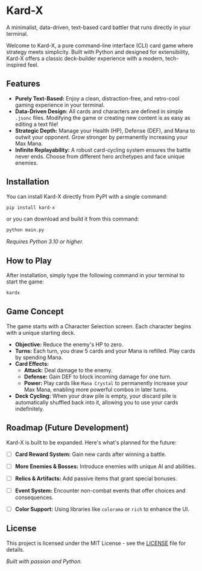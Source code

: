 
# Kard-X


A minimalist, data-driven, text-based card battler that runs directly in your terminal.

 


Welcome to Kard-X, a pure command-line interface (CLI) card game where strategy meets simplicity. Built with Python and designed for extensibility, Kard-X offers a classic deck-builder experience with a modern, tech-inspired feel.

## Features

-   **Purely Text-Based:** Enjoy a clean, distraction-free, and retro-cool gaming experience in your terminal.
-   **Data-Driven Design:** All cards and characters are defined in simple `.jsonc` files. Modifying the game or creating new content is as easy as editing a text file!
-   **Strategic Depth:** Manage your Health (HP), Defense (DEF), and Mana to outwit your opponent. Grow stronger by permanently increasing your Max Mana.
-   **Infinite Replayability:** A robust card-cycling system ensures the battle never ends. Choose from different hero archetypes and face unique enemies.

## Installation

You can install Kard-X directly from PyPI with a single command:

```bash
pip install kard-x
```

or you can download and build it from this command:
```bash
python main.py
```

*Requires Python 3.10 or higher.*

## How to Play

After installation, simply type the following command in your terminal to start the game:

```bash
kardx
```

## Game Concept

The game starts with a Character Selection screen. Each character begins with a unique starting deck.

-   **Objective:** Reduce the enemy's HP to zero.
-   **Turns:** Each turn, you draw 5 cards and your Mana is refilled. Play cards by spending Mana.
-   **Card Effects:**
    -   **Attack:** Deal damage to the enemy.
    -   **Defense:** Gain DEF to block incoming damage for one turn.
    -   **Power:** Play cards like `Mana Crystal` to permanently increase your Max Mana, enabling more powerful combos in later turns.
-   **Deck Cycling:** When your draw pile is empty, your discard pile is automatically shuffled back into it, allowing you to use your cards indefinitely.

## Roadmap (Future Development)

Kard-X is built to be expanded. Here's what's planned for the future:

-   [ ] **Card Reward System:** Gain new cards after winning a battle.
-   [ ] **More Enemies & Bosses:** Introduce enemies with unique AI and abilities.
-   [ ] **Relics & Artifacts:** Add passive items that grant special bonuses.
-   [ ] **Event System:** Encounter non-combat events that offer choices and consequences.
-   [ ] **Color Support:** Using libraries like `colorama` or `rich` to enhance the UI.


## License

This project is licensed under the MIT License - see the [LICENSE](LICENSE) file for details.


*Built with passion and Python.*
